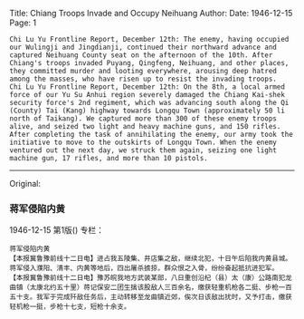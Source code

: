 Title: Chiang Troops Invade and Occupy Neihuang
Author:
Date: 1946-12-15
Page: 1

    Chi Lu Yu Frontline Report, December 12th: The enemy, having occupied our Wulingji and Jingdianji, continued their northward advance and captured Neihuang County seat on the afternoon of the 10th. After Chiang's troops invaded Puyang, Qingfeng, Neihuang, and other places, they committed murder and looting everywhere, arousing deep hatred among the masses, who have risen up to resist the invading troops.
    Chi Lu Yu Frontline Report, December 12th: On the 8th, a local armed force of our Yu Su Anhui region severely damaged the Chiang Kai-shek security force's 2nd regiment, which was advancing south along the Qi (County) Tai (Kang) highway towards Longqu Town (approximately 50 li north of Taikang). We captured more than 300 of these enemy troops alive, and seized two light and heavy machine guns, and 150 rifles. After completing the task of annihilating the enemy, our army took the initiative to move to the outskirts of Longqu Town. When the enemy ventured out the next day, we struck them again, seizing one light machine gun, 17 rifles, and more than 10 pistols.



<hr /> 

Original: 


### 蒋军侵陷内黄

1946-12-15
第1版()
专栏：

    蒋军侵陷内黄
    【本报冀鲁豫前线十二日电】进占我五陵集、井店集之敌，继续北犯，十日午后陷我内黄县城。蒋军侵入濮阳、清丰、内黄等地后，四出屠杀掳掠，群众恨之入骨，纷纷奋起抵抗进犯军。
    【本报冀鲁豫前线十二日电】豫苏皖我地方武装某部，八日重创沿杞（县）太（康）公路南犯龙曲镇（太康北约五十里）蒋记保安二团生擒该股敌人三百余名，缴获轻重机枪各二挺、步枪一百五十支。我军于完成歼敌任务后，主动转移至龙曲镇近郊，俟次日该敌出扰时，又予打击，缴获轻机枪一挺，步枪十七支，短枪十余支。
